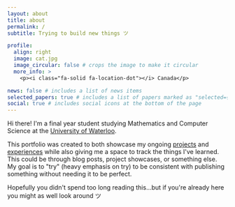 ```yaml
---
layout: about
title: about
permalink: /
subtitle: Trying to build new things ツ

profile:
  align: right
  image: cat.jpg
  image_circular: false # crops the image to make it circular
  more_info: >
    <p><i class="fa-solid fa-location-dot"></i> Canada</p>

news: false # includes a list of news items
selected_papers: true # includes a list of papers marked as "selected={true}"
social: true # includes social icons at the bottom of the page
---
```


Hi there! I'm a final year student studying Mathematics and Computer Science at the [University of Waterloo]().

This portfolio was created to both showcase my ongoing [projects](/projects/) and [experiences](/cv/) while also giving me a space to track the things I've learned.
This could be through blog posts, project showcases, or something else. My goal is to "try" (heavy emphasis on try) to be consistent with publishing
something without needing it to be perfect.

Hopefully you didn't spend too long reading this...but if you're already here you might as well look around ツ



<!-- Write your biography here. Tell the world about yourself. Link to your favorite [subreddit](http://reddit.com). You can put a picture in, too. The code is already in, just name your picture `prof_pic.jpg` and put it in the `img/` folder.

Put your address / P.O. box / other info right below your picture. You can also disable any of these elements by editing `profile` property of the YAML header of your `_pages/about.md`. Edit `_bibliography/papers.bib` and Jekyll will render your [publications page](/al-folio/publications/) automatically.

Link to your social media connections, too. This theme is set up to use [Font Awesome icons](https://fontawesome.com/) and [Academicons](https://jpswalsh.github.io/academicons/), like the ones below. Add your Facebook, Twitter, LinkedIn, Google Scholar, or just disable all of them. -->
